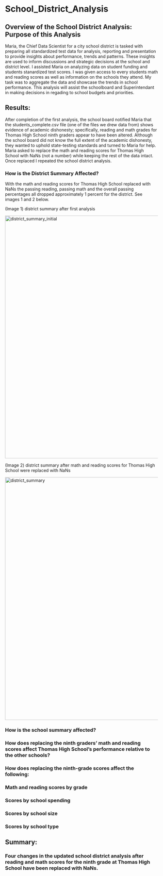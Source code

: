 # School_District_Analysis

## Overview of the School District Analysis: Purpose of this Analysis

Maria, the Chief Data Scientist for a city school district is tasked with preparing all standardized test data for analysis, reporting and presentation to provide insights about performance, trends and patterns. These insights are used to inform discussions and strategic decisions at the school and district level. I assisted Maria on analyzing data on student funding and students stanardized test scores. I was given access to every students math and reading scores as well as information on the schools they attend. My task was to aggregate the data and showcase the trends in school performance. This analysis will assist the schoolboard and Superintendant in making decisions in regading to school budgets and priorities.


## Results: 

After completion of the first analysis, the school board notified Maria that the students_complete.csv file (one of the files we drew data from) shows evidence of academic dishonesty; specifically, reading and math grades for Thomas High School ninth graders appear to have been altered. Although the school board did not know the full extent of the academic dishonesty, they wanted to uphold state-testing standards and turned to Maria for help. Maria asked to replace the math and reading scores for Thomas High School with NaNs (not a number) while keeping the rest of the data intact. Once replaced I repeated the school district analysis.

### How is the District Summary Affected?

With the math and reading scores for Thomas High School replaced with NaNs the passing reading, passing math and the overall passing percentages all dropped approximately 1 percent for the district. See images 1 and 2 below.

(Image 1) district summary after first analysis

<img width="800" alt="district_summary_initial" src="https://user-images.githubusercontent.com/102890151/166126312-31d4b355-ebf1-48a9-a08d-30509cbfd886.png">

(Image 2) district summary after math and reading scores for Thomas High School were replaced with NaNs 

<img width="800" alt="district_summary" src="https://user-images.githubusercontent.com/102890151/166126314-2803a439-f54c-4345-abb9-265421748e4f.png">





### How is the school summary affected?
### How does replacing the ninth graders’ math and reading scores affect Thomas High School’s performance relative to the other schools?
### How does replacing the ninth-grade scores affect the following:
### Math and reading scores by grade
### Scores by school spending
### Scores by school size
### Scores by school type
###

## Summary: 
### Four changes in the updated school district analysis after reading and math scores for the ninth grade at Thomas High School have been replaced with NaNs.
